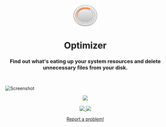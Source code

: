 <div align="center">
  <span align="center"> <img width="80" height="70" class="center" src="https://raw.githubusercontent.com/hannesschulze/optimizer/master/data/images/icons/64/com.github.hannesschulze.optimizer.svg?sanitize=true" alt="Icon"></span>
  <h1 align="center">Optimizer</h1>
  <h3 align="center">Find out what's eating up your system resources and delete unnecessary files from your disk.</h3>
</div>

<br/>

<img  src="data/screenshot1.png" alt="Screenshot"> <br>

<p align="center">
    <a href="https://appcenter.elementary.io/com.github.hannesschulze.optimizer">
        <img src="https://appcenter.elementary.io/badge.svg">
    </a>
</p>

<p align="center">
  <a href="https://github.com/hannesschulze/optimizer/blob/master/COPYING">
    <img src="https://img.shields.io/badge/License-GPL--3.0-blue.svg">
  </a>
  <a href="https://github.com/hannesschulze/optimizer/releases">
    <img src="https://img.shields.io/badge/Release-v%201.1.0-orange.svg">
  </a>
</p>

<p align="center">
  <a href="https://github.com/hannesschulze/optimizer/issues/new"> Report a problem! </a>
</p>

